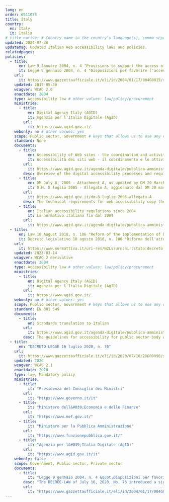 ```yaml
---
lang: en
order: 6911073
title: Italy
country:
  en: Italy
  it: Italia
# title_native: # Country name in the country’s language(s), comma separated. For Switzerland: Schweiz, Suisse, Svizzera, Svizra
updated: 2024-07-30
updatemsg: Updated Italian Web accessibility laws and policies.
relatedpages:
policies:
  - title:
      en: Law 9 January 2004, n. 4 "Provisions to support the access of disabled people to IT tools" (Stanca Law)
      it: Legge 9 gennaio 2004, n. 4 "Disposizioni per favorire l'accesso dei soggetti disabili agli strumenti informatici" (Legge Stanca)
    url:
      it: https://www.gazzettaufficiale.it/eli/id/2004/01/17/004G0015/sg
    updated: 2017-05-30
    wcagver: WCAG 2.0
    enactdate: 2004
    type: Accessibility law # other values: law/policy/procurement
    ministries:
      - title:
          en: Digital Agency Italy (AGID)
          it: Agenzia per l'Italia Digitale (AgID)
        url:
          it: https://www.agid.gov.it/
    webonly: no # other values: yes
    scope: Public sector, Government # keys that allows us to use any combination
    standard: None
    documents:
      - title:
          en: Accessibility of Web sites - the coordination and activities for Digital Italy in relation to current regulations
          it: Accessibilità dei siti web - il coordinamento e le attività dell'Agenzia per l'Italia Digitale in relazione alla normativa vigente
        url:
          it: https://www.agid.gov.it/agenda-digitale/pubblica-amministrazione/accessibilita
        desc: Overview of the digital accessibility processes and requirements concerning web accessibility.
      - title:
          en: DM July 8, 2005 - Attachment A, as updated by DM 20 March 2013
          it: D.M. 8 luglio 2005 - Allegato A, aggiornato dal DM 20 marzo 2013
        url:
          it: https://www.agid.gov.it/dm-8-luglio-2005-allegato-A
        desc: The technical requirements for web accessibility copy the WCAG 2.0 Level AA success criteria and conformance criteria. It expands on use of Web standards for technologies compatible with accessibility by referencing ISO/IEC 15545:2000 (HTML), ISO/IEC 16262:2002 (ECMA-script), and additional W3C standards for HTML 4.01, XHTML 1.0, CSS 1.0, XML, SVG, and SMIL.  More current versions of these standards are also allowable.
      - title:
          en: Italian accessibility regulations since 2004
          it: La normativa italiana fin dal 2004
        url:
          it: https://www.agid.gov.it/agenda-digitale/pubblica-amministrazione/accessibilita/normativa
  - title:
      en: Law 10 August 2018, n. 106 "Reform of the implementation of Directive (EU) 2016/2102 on the accessibility of websites and mobile applications of public bodies"
      it: Decreto legislativo 10 agosto 2018, n. 106 "Riforma dell'attuazione della direttiva (UE) 2016/2102 relativa all'accessibilita' dei siti web e delle applicazioni mobili degli enti pubblici."
    url:
      it: https://www.normattiva.it/uri-res/N2Ls?urn:nir:stato:decreto.legislativo:2018-08-10;106!vig=
    updated: 2023-03-14
    wcagver: WCAG 2 derivative
    enactdate: 2004
    type: Accessibility law # other values: law/policy/procurement
    ministries:
      - title:
          en: Digital Agency Italy (AGID)
          it: Agenzia per l'Italia Digitale (AgID)
        url:
          it: https://www.agid.gov.it/
    webonly: no # other values: yes
    scope: Public sector, Government # keys that allows us to use any combination
    standard: EN 301 549
    documents:
      - title:
          en: Standards translation to Italian
        url:
          it: https://www.agid.gov.it/agenda-digitale/pubblica-amministrazione/accessibilita
        desc: The guidelines for accessibility for public sector body websites and mobile applications based on EN 301 549
  - title:
      en: "DECRETO-LEGGE 16 luglio 2020, n. 76"
    url:
      it: https://www.gazzettaufficiale.it/eli/id/2020/07/16/20G00096/sg
    updated: 2020
    wcagver: WCAG 2.1
    enactdate: 2020
    type: law, Mandatory policy
    ministries:
      - title:
          it: "Presidenza del Consiglio dei Ministri"
        url:
          it: "https://www.governo.it/it"
      - title:
          it: "Ministero dell&#039;Economia e delle Finanze"
        url:
          it: "https://www.mef.gov.it/"
      - title:
          it: "Ministero per la Pubblica Amministrazione"
        url:
          it: "https://www.funzionepubblica.gov.it/"
      - title:
          it: "Agenzia per l&#039;Italia Digitale (AgID)"
        url:
          it: "https://www.agid.gov.it/it"
    webonly: false
    scope: Government, Public sector, Private sector
    documents:
      - title:
          it: "Legge 9 gennaio 2004, n. 4 &quot;Disposizioni per favorire l&#039;accesso dei soggetti disabili agli strumenti informatici&quot; (Legge Stanca)"
        desc: "The DECREE-LAW of July 16, 2020, No. 76 introduced a significant modification to the Stanca Law (Law of January 9, 2004, No. 4) by extending its application to private entities. This extension includes private entities that offer services to the public through websites or mobile applications and have an average turnover of more than 500 million euros over the last three years of activity.  This modification broadens the scope of the accessibility law to not only public administrations and public bodies but also large private companies that provide services to the public through digital platforms."
        url:
          it: "https://www.gazzettaufficiale.it/eli/id/2004/01/17/004G0015/sg"
---
```


